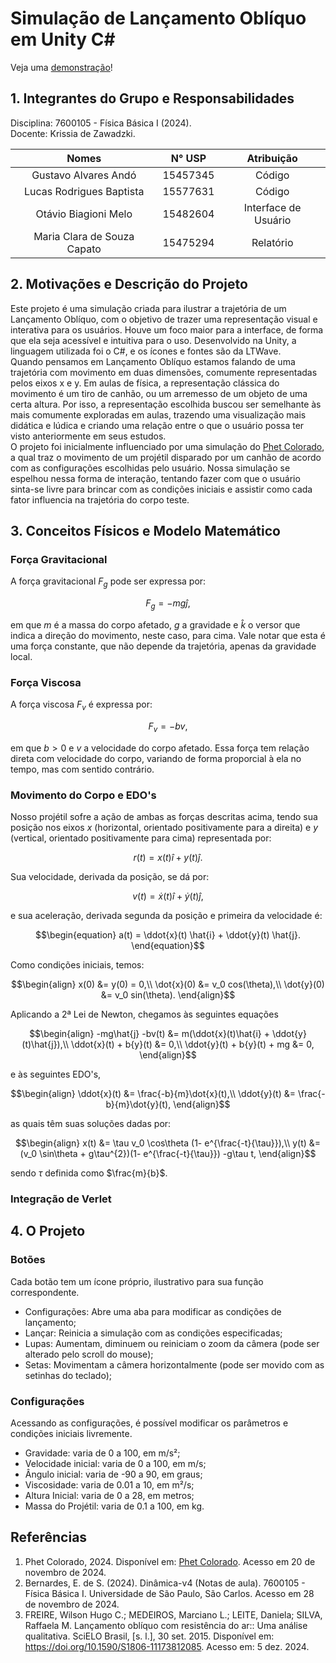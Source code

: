 # Simulação de Lançamento Oblíquo em Unity C#

Veja uma [demonstração](https://otavio.fun/fisica)!

## 1. Integrantes do Grupo e Responsabilidades
Disciplina: 7600105 - Física Básica I (2024).\
Docente: Krissia de Zawadzki.

|Nomes | N° USP | Atribuição|
|:------:|:-------:|:-----------:|
|Gustavo Alvares Andó|15457345|Código|
|Lucas Rodrigues Baptista|15577631|Código|
|Otávio Biagioni Melo|15482604|Interface de Usuário|
|Maria Clara de Souza Capato|15475294|Relatório|

## 2. Motivações e Descrição do Projeto
Este projeto é uma simulação criada para ilustrar a trajetória de um Lançamento Oblíquo, com o objetivo de trazer uma representação visual e interativa para os usuários. Houve um foco maior para a interface, de forma que ela seja acessível e intuitiva para o uso. Desenvolvido na Unity, a linguagem utilizada foi o C#, e os ícones e fontes são da LTWave.\
Quando pensamos em Lançamento Oblíquo estamos falando de uma trajetória com movimento em duas dimensões, comumente representadas pelos eixos x e y. Em aulas de física, a representação clássica do movimento é um tiro de canhão, ou um arremesso de um objeto de uma certa altura. Por isso, a representação escolhida buscou ser semelhante às mais comumente exploradas em aulas, trazendo uma visualização mais didática e lúdica e criando uma relação entre o que o usuário possa ter visto anteriormente em seus estudos.\
O projeto foi inicialmente influenciado por uma simulação do [Phet Colorado](https://phet.colorado.edu/pt_BR/simulations/projectile-motion), a qual traz o movimento de um projétil disparado por um canhão de acordo com as configurações escolhidas pelo usuário. Nossa simulação se espelhou nessa forma de interação, tentando fazer com que o usuário sinta-se livre para brincar com as condições iniciais e assistir como cada fator influencia na trajetória do corpo teste.
<!-- fotinho do projeto -->

## 3. Conceitos Físicos e Modelo Matemático
### Força Gravitacional
A força gravitacional $F_g$ pode ser expressa por:

$$\begin{equation}
F_g = -mg \hat{j},
\end{equation}$$

em que $m$ é a massa do corpo afetado, $g$ a gravidade e $\hat{k}$ o versor que indica a direção do movimento, neste caso, para cima. Vale notar que esta é uma força constante, que não depende da trajetória, apenas da gravidade local.

### Força Viscosa
A força viscosa $F_v$ é expressa por:

$$\begin{equation}
F_v = -bv,
\end{equation}$$

em que $b>0$ e $v$ a velocidade do corpo afetado. Essa força tem relação direta com velocidade do corpo, variando de forma proporcial à ela no tempo, mas com sentido contrário.

### Movimento do Corpo e EDO's
Nosso projétil sofre a ação de ambas as forças descritas acima, tendo sua posição nos eixos $x$ (horizontal, orientado positivamente para a direita) e $y$ (vertical, orientado positivamente para cima) representada por:

$$\begin{equation}
r(t) = x(t) \hat{i} + y(t) \hat{j}.
\end{equation}$$

Sua velocidade, derivada da posição, se dá por:

$$\begin{equation}
v(t) = \dot{x}(t) \hat{i} + \dot{y}(t) \hat{j},
\end{equation}$$

e sua aceleração, derivada segunda da posição e primeira da velocidade é:

$$\begin{equation}
a(t) = \ddot{x}(t) \hat{i} + \ddot{y}(t) \hat{j}.
\end{equation}$$

Como condições iniciais, temos:

$$\begin{align}
x(0) &= y(0) = 0,\\
\dot{x}(0) &= v_0 cos(\theta),\\
\dot{y}(0) &= v_0 sin(\theta).
\end{align}$$

Aplicando a 2ª Lei de Newton, chegamos às seguintes equações

$$\begin{align}
-mg\hat{j} -bv(t) &= m(\ddot{x}(t)\hat{i} + \ddot{y}(t)\hat{j}),\\
\ddot{x}(t) + b{y}(t) &= 0,\\
\ddot{y}(t) + b{y}(t) + mg &= 0,
\end{align}$$

e às seguintes EDO's,

$$\begin{align}
\ddot{x}(t) &= \frac{-b}{m}\dot{x}(t),\\
\ddot{y}(t) &= \frac{-b}{m}\dot{y}(t),
\end{align}$$

as quais têm suas soluções dadas por:

$$\begin{align}
x(t) &= \tau v_0 \cos\theta (1- e^{\frac{-t}{\tau}}),\\
y(t) &= (v_0 \sin\theta + g\tau^{2})(1- e^{\frac{-t}{\tau}}) -g\tau t,
\end{align}$$

sendo $\tau$ definida como $\frac{m}{b}$.

### Integração de Verlet


## 4. O Projeto
<!-- Como acessar o projeto -->
### Botões
Cada botão tem um ícone próprio, ilustrativo para sua função correspondente.
* Configurações: Abre uma aba para modificar as condições de lançamento;
* Lançar: Reinicia a simulação com as condições especificadas;
* Lupas: Aumentam, diminuem ou reiniciam o zoom da câmera (pode ser alterado pelo scroll do mouse);
* Setas: Movimentam a câmera horizontalmente (pode ser movido com as setinhas do teclado);

### Configurações
Acessando as configurações, é possível modificar os parâmetros e condições iniciais livremente.
* Gravidade: varia de 0 a 100, em m/s²;
* Velocidade inicial: varia de 0 a 100, em m/s;
* Ângulo inicial: varia de -90 a 90, em graus;
* Viscosidade: varia de 0.01 a 10, em m²/s;
* Altura Inicial: varia de 0 a 28, em metros;
* Massa do Projétil: varia de 0.1 a 100, em kg.

## Referências
1. Phet Colorado, 2024. Disponível em: [Phet Colorado](https://phet.colorado.edu/pt_BR/simulations/projectile-motion). Acesso em 20 de novembro de 2024.
2. Bernardes, E. de S. (2024). Dinâmica-v4 (Notas de aula). 7600105 - Física Básica I. Universidade de São Paulo, São Carlos. Acesso em 28 de novembro de 2024.
3. FREIRE, Wilson Hugo C.; MEDEIROS, Marciano L.; LEITE, Daniela; SILVA, Raffaela M. Lançamento oblíquo com resistência do ar:: Uma análise qualitativa. SciELO Brasil, [s. l.], 30 set. 2015. Disponível em: https://doi.org/10.1590/S1806-11173812085. Acesso em: 5 dez. 2024.
